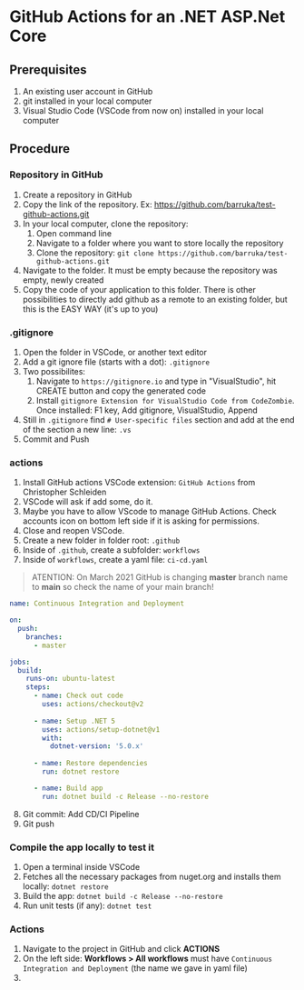 # GitHub Actions for an .NET ASP.Net Core

## Prerequisites
1. An existing user account in GitHub
2. git installed in your local computer
3. Visual Studio Code (VSCode from now on) installed in your local computer

## Procedure

### Repository in GitHub
1. Create a repository in GitHub
2. Copy the link of the repository. Ex: https://github.com/barruka/test-github-actions.git
3. In your local computer, clone the repository:
    1. Open command line
    2. Navigate to a folder where you want to store locally the repository
    3. Clone the repository: `git clone https://github.com/barruka/test-github-actions.git`
5. Navigate to the folder. It must be empty because the repository was empty, newly created
6. Copy the code of your application to this folder. There is other possibilities to directly add github as a remote to an existing folder, but this is the EASY WAY (it's up to you)

### .gitignore
1. Open the folder in VSCode, or another text editor
2. Add a git ignore file (starts with a dot): `.gitignore`
3. Two possibilites: 
    1. Navigate to `https://gitignore.io` and type in "VisualStudio", hit CREATE button and copy the generated code
    2. Install `gitignore Extension for VisualStudio Code from CodeZombie`. Once installed: F1 key, Add gitignore, VisualStudio, Append
4. Still in `.gitignore` find `# User-specific files` section and add at the end of the section a new line: `.vs`
5. Commit and Push

### actions
1. Install GitHub actions VSCode extension: `GitHub Actions` from Christopher Schleiden
2. VSCode will ask if add some, do it. 
3. Maybe you have to allow VScode to manage GitHub Actions. Check accounts icon on bottom left side if it is asking for permissions.
4. Close and reopen VSCode.
5. Create a new folder in folder root: `.github`
6. Inside of `.github`, create a subfolder: `workflows`
7. Inside of `workflows`, create a yaml file: `ci-cd.yaml`

> ATENTION: On March 2021 GitHub is changing **master** branch name to **main** so check the name of your main branch!

```yaml
name: Continuous Integration and Deployment

on:
  push:
    branches:
      - master

jobs:
  build:
    runs-on: ubuntu-latest
    steps:
      - name: Check out code
        uses: actions/checkout@v2
      
      - name: Setup .NET 5 
        uses: actions/setup-dotnet@v1
        with:
          dotnet-version: '5.0.x'
     
      - name: Restore dependencies
        run: dotnet restore

      - name: Build app
        run: dotnet build -c Release --no-restore
```
8. Git commit: Add CD/CI Pipeline
9. Git push

### Compile the app locally to test it
1. Open a terminal inside VSCode
2. Fetches all the necessary packages from nuget.org and installs them locally: `dotnet restore`
3. Build the app: `dotnet build -c Release --no-restore`
4. Run unit tests (if any): `dotnet test`

### Actions
1. Navigate to the project in GitHub and click **ACTIONS**
2. On the left side: **Workflows > All workflows** must have `Continuous Integration and Deployment` (the name we gave in yaml file)
3. 
